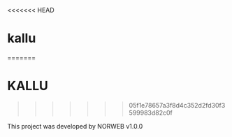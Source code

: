 <<<<<<< HEAD
# kallu
=======
# KALLU
>>>>>>> 05f1e78657a3f8d4c352d2fd30f3599983d82c0f

This project was developed by NORWEB v1.0.0

